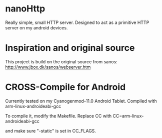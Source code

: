 nanoHttp
========

Really simple, small HTTP server.
Designed to act as a primitive HTTP server on my android devices.

Inspiration and original source
===============================

This project is build on the original source from sanos:
http://www.jbox.dk/sanos/webserver.htm


CROSS-Compile for Android
=========================

Currently tested on my Cyanogenmod-11.0 Android Tablet. Compiled with
arm-linux-androideabi-gcc

To compile it, modify the Makefile. Replace CC with
CC=arm-linux-androideabi-gcc

and make sure "-static" is set in CC_FLAGS.
